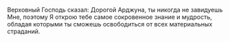 Верховный Господь сказал: Дорогой Арджуна, ты никогда не завидуешь Мне, поэтому Я открою тебе самое сокровенное знание и мудрость, обладая которыми ты сможешь освободиться от всех материальных страданий.